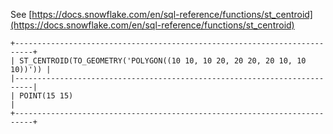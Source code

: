 See [https://docs.snowflake.com/en/sql-reference/functions/st_centroid](https://docs.snowflake.com/en/sql-reference/functions/st_centroid)
```
+--------------------------------------------------------------------------+
| ST_CENTROID(TO_GEOMETRY('POLYGON((10 10, 10 20, 20 20, 20 10, 10 10))')) |
|--------------------------------------------------------------------------|
| POINT(15 15)                                                             |
+--------------------------------------------------------------------------+
```
